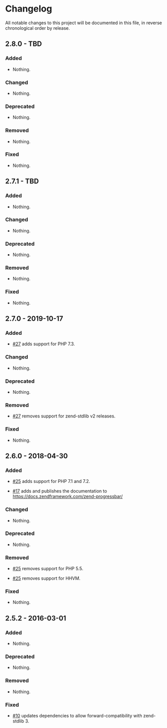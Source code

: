 # Changelog

All notable changes to this project will be documented in this file, in reverse chronological order by release.

## 2.8.0 - TBD

### Added

- Nothing.

### Changed

- Nothing.

### Deprecated

- Nothing.

### Removed

- Nothing.

### Fixed

- Nothing.

## 2.7.1 - TBD

### Added

- Nothing.

### Changed

- Nothing.

### Deprecated

- Nothing.

### Removed

- Nothing.

### Fixed

- Nothing.

## 2.7.0 - 2019-10-17

### Added

- [#27](https://github.com/zendframework/zend-progressbar/pull/27) adds support for PHP 7.3.

### Changed

- Nothing.

### Deprecated

- Nothing.

### Removed

- [#27](https://github.com/zendframework/zend-progressbar/pull/27) removes support for zend-stdlib v2 releases.

### Fixed

- Nothing.

## 2.6.0 - 2018-04-30

### Added

- [#25](https://github.com/zendframework/zend-progressbar/pull/25) adds support for PHP 7.1 and 7.2.

- [#17](https://github.com/zendframework/zend-progressbar/pull/17) adds and
  publishes the documentation to https://docs.zendframework.com/zend-progressbar/

### Changed

- Nothing.

### Deprecated

- Nothing.

### Removed

- [#25](https://github.com/zendframework/zend-progressbar/pull/25) removes support for PHP 5.5.

- [#25](https://github.com/zendframework/zend-progressbar/pull/25) removes support for HHVM.

### Fixed

- Nothing.

## 2.5.2 - 2016-03-01

### Added

- Nothing.

### Deprecated

- Nothing.

### Removed

- Nothing.

### Fixed

- [#10](https://github.com/zendframework/zend-progressbar/pull/10) updates
  dependencies to allow forward-compatibility with zend-stdlib 3.
